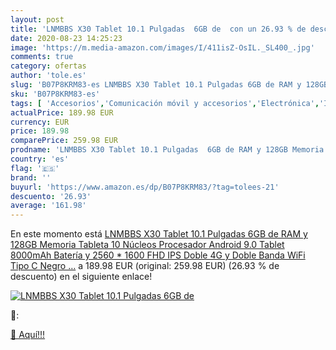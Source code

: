 ```yaml
---
layout: post
title: 'LNMBBS X30 Tablet 10.1 Pulgadas  6GB de  con un 26.93 % de descuento'
date: 2020-08-23 14:25:23
image: 'https://m.media-amazon.com/images/I/411isZ-OsIL._SL400_.jpg'
comments: true
category: ofertas
author: 'tole.es'
slug: 'B07P8KRM83-es LNMBBS X30 Tablet 10.1 Pulgadas 6GB de RAM y 128GB Memoria...'
sku: 'B07P8KRM83-es'
tags: [ 'Accesorios','Comunicación móvil y accesorios','Electrónica','Informática','Móviles','Móviles y smartphones libres','Ratones','Smartwatches','Tabletas gráficas','Teclados, ratones y periféricos de entrada','Tecnología para vestir','android', ]
actualPrice: 189.98 EUR
currency: EUR
price: 189.98
comparePrice: 259.98 EUR
prodname: 'LNMBBS X30 Tablet 10.1 Pulgadas  6GB de RAM y 128GB Memoria Tableta 10 Núcleos Procesador Android 9.0 Tablet 8000mAh Batería y 2560 * 1600 FHD IPS  Doble 4G y Doble Banda WiFi  Tipo C  Negro  …'
country: 'es'
flag: '🇪🇸'
brand: ''
buyurl: 'https://www.amazon.es/dp/B07P8KRM83/?tag=tolees-21'
descuento: '26.93'
average: '161.98'
---
```


En este momento está [LNMBBS X30 Tablet 10.1 Pulgadas  6GB de RAM y 128GB Memoria Tableta 10 Núcleos Procesador Android 9.0 Tablet 8000mAh Batería y 2560 * 1600 FHD IPS  Doble 4G y Doble Banda WiFi  Tipo C  Negro  …](https://www.amazon.es/dp/B07P8KRM83/?tag=tolees-21) a 189.98 EUR (original: 259.98 EUR) (26.93 %  de descuento) en el siguiente enlace!

[![LNMBBS X30 Tablet 10.1 Pulgadas  6GB de ](https://m.media-amazon.com/images/I/411isZ-OsIL._SL400_.jpg)](https://www.amazon.es/dp/B07P8KRM83/?tag=tolees-21)

🔎:


[🛒 Aquí!!!](https://www.amazon.es/dp/B07P8KRM83/?tag=tolees-21)
